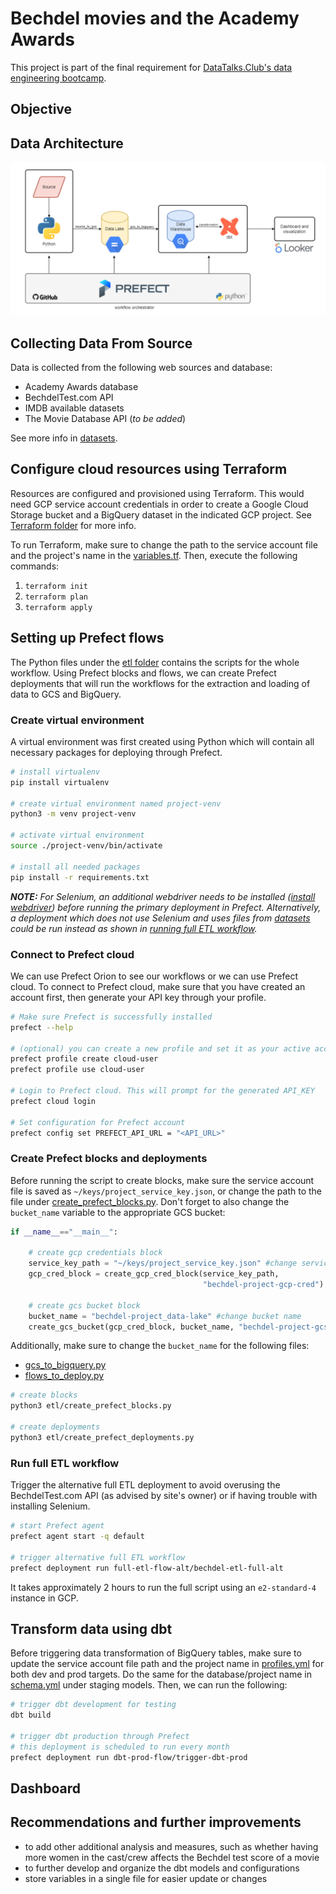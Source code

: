 # Bechdel movies and the Academy Awards
This project is part of the final requirement for [DataTalks.Club's data engineering bootcamp](https://github.com/DataTalksClub/data-engineering-zoomcamp/tree/main). 

## Objective


## Data Architecture
![Data architecture of the project!](/diagram/diagram.png)

## Collecting Data From Source
Data is collected from the following web sources and database:
- Academy Awards database
- BechdelTest.com API
- IMDB available datasets
- The Movie Database API (<i>to be added</i>)

See more info in [datasets](https://github.com/dherzey/bechdel-movies-project/blob/main/datasets).

## Configure cloud resources using Terraform
Resources are configured and provisioned using Terraform. This would need GCP service account credentials in order to create a Google Cloud Storage bucket and a BigQuery dataset in the indicated GCP project. See [Terraform folder](https://github.com/dherzey/bechdel-movies-project/blob/main/terraform) for more info.

To run Terraform, make sure to change the path to the service account file and the project's name in the [variables.tf](https://github.com/dherzey/bechdel-movies-project/blob/main/terraform/variables.tf). Then, execute the following commands:
1. `terraform init`
2. `terraform plan`
3. `terraform apply`

## Setting up Prefect flows 
The Python files under the [etl folder](https://github.com/dherzey/bechdel-movies-project/blob/main/etl) contains the scripts for the whole workflow. Using Prefect blocks and flows, we can create Prefect deployments that will run the workflows for the extraction and loading of data to GCS and BigQuery. 

### Create virtual environment
A virtual environment was first created using Python which will contain all necessary packages for deploying through Prefect.

```bash
# install virtualenv
pip install virtualenv

# create virtual environment named project-venv
python3 -m venv project-venv

# activate virtual environment
source ./project-venv/bin/activate

# install all needed packages
pip install -r requirements.txt
```
<i><b>NOTE:</b> For Selenium, an additional webdriver needs to be installed ([install webdriver](https://github.com/dherzey/bechdel-movies-project/blob/main/scraper/README.md)) before running the primary deployment in Prefect. Alternatively, a deployment which does not use Selenium and uses files from [datasets](https://github.com/dherzey/bechdel-movies-project/blob/main/datasets) could be run instead as shown in [running full ETL workflow](https://github.com/dherzey/bechdel-movies-project/tree/main#run-full-etl-workflow).</i>

### Connect to Prefect cloud
We can use Prefect Orion to see our workflows or we can use Prefect cloud. To connect to Prefect cloud, make sure that you have created an account first, then generate your API key through your profile.

```bash
# Make sure Prefect is successfully installed
prefect --help

# (optional) you can create a new profile and set it as your active account
prefect profile create cloud-user
prefect profile use cloud-user

# Login to Prefect cloud. This will prompt for the generated API_KEY
prefect cloud login

# Set configuration for Prefect account
prefect config set PREFECT_API_URL = "<API_URL>"
```

### Create Prefect blocks and deployments
Before running the script to create blocks, make sure the service account file is saved as `~/keys/project_service_key.json`, or change the path to the file under [create_prefect_blocks.py](https://github.com/dherzey/bechdel-movies-project/tree/main/etl/create_prefect_blocks.py). Don't forget to also change the `bucket_name` variable to the appropriate GCS bucket:

```python
if __name__=="__main__":

    # create gcp credentials block
    service_key_path = "~/keys/project_service_key.json" #change service account file path
    gcp_cred_block = create_gcp_cred_block(service_key_path, 
                                           "bechdel-project-gcp-cred")
    
    # create gcs bucket block
    bucket_name = "bechdel-project_data-lake" #change bucket name
    create_gcs_bucket(gcp_cred_block, bucket_name, "bechdel-project-gcs")
```
Additionally, make sure to change the `bucket_name` for the following files: 
- [gcs_to_bigquery.py](https://github.com/dherzey/bechdel-movies-project/tree/main/etl/gcs_to_bigquery.py)
- [flows_to_deploy.py](https://github.com/dherzey/bechdel-movies-project/tree/main/etl/flows_to_deploy.py)

```bash
# create blocks
python3 etl/create_prefect_blocks.py

# create deployments
python3 etl/create_prefect_deployments.py
```

### Run full ETL workflow
Trigger the alternative full ETL deployment to avoid overusing the BechdelTest.com API (as advised by site's owner) or if having trouble with installing Selenium. 

```bash
# start Prefect agent
prefect agent start -q default

# trigger alternative full ETL workflow
prefect deployment run full-etl-flow-alt/bechdel-etl-full-alt
```
It takes approximately 2 hours to run the full script using an `e2-standard-4` instance in GCP.

## Transform data using dbt
Before triggering data transformation of BigQuery tables, make sure to update the service account file path and the project name in [profiles.yml](https://github.com/dherzey/bechdel-movies-project/blob/main/dbt/profiles.yml) for both dev and prod targets. Do the same for the database/project name in [schema.yml](https://github.com/dherzey/bechdel-movies-project/blob/main/dbt/models/staging/schema.yml) under staging models. Then, we can run the following:

```bash
# trigger dbt development for testing
dbt build

# trigger dbt production through Prefect
# this deployment is scheduled to run every month
prefect deployment run dbt-prod-flow/trigger-dbt-prod
```

## Dashboard


## Recommendations and further improvements
- to add other additional analysis and measures, such as whether having more women in the cast/crew affects the Bechdel test score of a movie
- to further develop and organize the dbt models and configurations
- store variables in a single file for easier update or changes